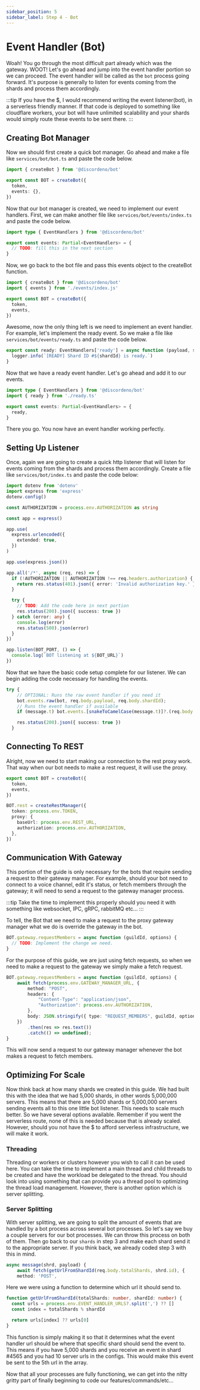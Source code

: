 ```yaml
---
sidebar_position: 5
sidebar_label: Step 4 - Bot
---
```


# Event Handler (Bot)

Woah! You go through the most difficult part already which was the gateway. WOOT! Let's go ahead and jump into the event handler portion so we can proceed. The event handler will be called as the `bot` process going forward. It's purpose is generally to listen for events coming from the shards and process them accordingly.

:::tip
If you have the $, I would recommend writing the event listener(bot), in a serverless friendly manner. If that code is deployed to something like cloudflare workers, your bot will have unlimited scalability and your shards would simply route these events to be sent there.
:::

## Creating Bot Manager

Now we should first create a quick bot manager. Go ahead and make a file like `services/bot/bot.ts` and paste the code below.

```ts
import { createBot } from '@discordeno/bot'

export const BOT = createBot({
  token,
  events: {},
})
```

Now that our bot manager is created, we need to implement our event handlers. First, we can make another file like `services/bot/events/index.ts` and paste the code below.

```ts
import type { EventHandlers } from '@discordeno/bot'

export const events: Partial<EventHandlers> = {
  // TODO: fill this in the next section
}
```

Now, we go back to the bot file and pass this events object to the createBot function.

```ts
import { createBot } from '@discordeno/bot'
import { events } from './events/index.js'

export const BOT = createBot({
  token,
  events,
})
```

Awesome, now the only thing left is we need to implement an event handler. For example, let's implement the ready event. So we make a file like `services/bot/events/ready.ts` and paste the code below.

```ts
export const ready: EventHandlers['ready'] = async function (payload, shardId) {
  logger.info(`[READY] Shard ID #${shardId} is ready.`)
}
```

Now that we have a ready event handler. Let's go ahead and add it to our events.

```ts
import type { EventHandlers } from '@discordeno/bot'
import { ready } from './ready.ts'

export const events: Partial<EventHandlers> = {
  ready,
}
```

There you go. You now have an event handler working perfectly.

## Setting Up Listener

Once, again we are going to create a quick http listener that will listen for events coming from the shards and process them accordingly. Create a file like `services/bot/index.ts` and paste the code below:

```ts
import dotenv from 'dotenv'
import express from 'express'
dotenv.config()

const AUTHORIZATION = process.env.AUTHORIZATION as string

const app = express()

app.use(
  express.urlencoded({
    extended: true,
  })
)

app.use(express.json())

app.all('/*', async (req, res) => {
  if (!AUTHORIZATION || AUTHORIZATION !== req.headers.authorization) {
    return res.status(401).json({ error: 'Invalid authorization key.' })
  }

  try {
    // TODO: Add the code here in next portion
    res.status(200).json({ success: true })
  } catch (error: any) {
    console.log(error)
    res.status(500).json(error)
  }
})

app.listen(BOT_PORT, () => {
  console.log(`BOT listening at ${BOT_URL}`)
})
```

Now that we have the basic code setup complete for our listener. We can begin adding the code necessary for handling the events.

```ts
try {
    // OPTIONAL: Runs the raw event handler if you need it
	bot.events.raw(bot, req.body.payload, req.body.shardId);
    // Runs the event handler if available
    if (message.t) bot.events.[snakeToCamelCase(message.t)]?.(req.body.payload, req.body.shardId);

    res.status(200).json({ success: true })
  }
```

## Connecting To REST

Alright, now we need to start making our connection to the rest proxy work. That way when our bot needs to make a rest request, it will use the proxy.

```ts
export const BOT = createBot({
  token,
  events,
})

BOT.rest = createRestManager({
  token: process.env.TOKEN,
  proxy: {
    baseUrl: process.env.REST_URL,
    authorization: process.env.AUTHORIZATION,
  },
})
```

## Communication With Gateway

This portion of the guide is only necessary for the bots that require sending a request to their gateway manager. For example, should your bot need to connect to a voice channel, edit it's status, or fetch members through the gateway; it will need to send a request to the gateway manager process.

:::tip
Take the time to implement this properly should you need it with something like websocket, IPC, gRPC, rabbitMQ etc...
:::

To tell, the Bot that we need to make a request to the proxy gateway manager what we do is override the gateway in the bot.

```ts
BOT.gateway.requestMembers = async function (guildId, options) {
  // TODO: Implement the change we need.
}
```

For the purpose of this guide, we are just using fetch requests, so when we need to make a request to the gateway we simply make a fetch request.

```ts
BOT.gateway.requestMembers = async function (guildId, options) {
    await fetch(process.env.GATEWAY_MANAGER_URL, {
        method: "POST",
        headers: {
            "Content-Type": "application/json",
            "Authorization": process.env.AUTHORIZATION,
        },
        body: JSON.stringify({ type: "REQUEST_MEMBERS", guildId, options });
    })
        .then(res => res.text())
        .catch(() => undefined);
}
```

This will now send a request to our gateway manager whenever the bot makes a request to fetch members.

## Optimizing For Scale

Now think back at how many shards we created in this guide. We had built this with the idea that we had 5,000 shards, in other words 5,000,000 servers. This means that there are 5,000 shards or 5,000,000 servers sending events all to this one little bot listener. This needs to scale much better. So we have several options available. Remember if you went the serverless route, none of this is needed because that is already scaled. However, should you not have the $ to afford serverless infrastructure, we will make it work.

### Threading

Threading or workers or clusters however you wish to call it can be used here. You can take the time to implement a main thread and child threads to be created and have the workload be delegated to the thread. You should look into using something that can provide you a thread pool to optimizing the thread load management. However, there is another option which is server splitting.

### Server Splitting

With server splitting, we are going to split the amount of events that are handled by a bot process across several bot processes. So let's say we buy a couple servers for our bot processes. We can throw this process on both of them. Then go back to our `shards` in step 3 and make each shard send it to the appropriate server. If you think back, we already coded step 3 with this in mind.

```ts
async message(shrd, payload) {
    await fetch(getUrlFromShardId(req.body.totalShards, shrd.id), {
    method: 'POST',
```

Here we were using a function to determine which url it should send to.

```ts
function getUrlFromShardId(totalShards: number, shardId: number) {
  const urls = process.env.EVENT_HANDLER_URLS?.split(',') ?? []
  const index = totalShards % shardId

  return urls[index] ?? urls[0]
}
```

This function is simply making it so that it determines what the event handler url should be where that specific shard should send the event to. This means if you have 5,000 shards and you receive an event in shard #4565 and you had 10 server urls in the configs. This would make this event be sent to the 5th url in the array.

Now that all your processes are fully functioning, we can get into the nitty gritty part of finally beginning to code our features/commands/etc...
